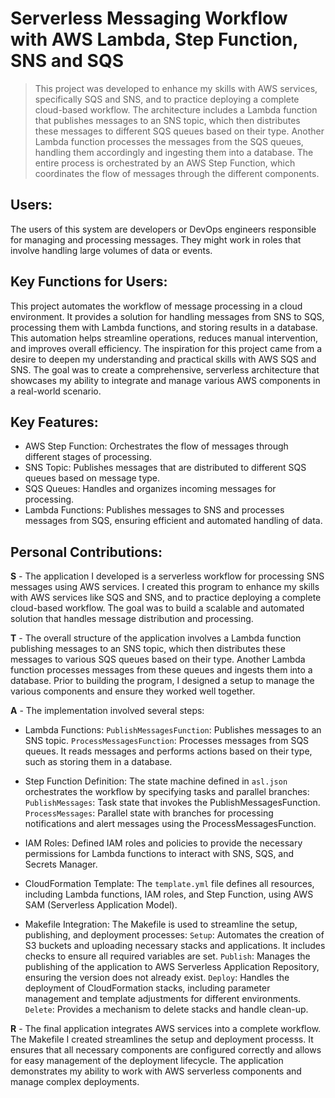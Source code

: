 <h1>Serverless Messaging Workflow with AWS Lambda, Step Function, SNS and SQS</h1>

>  This project was developed to enhance my skills with AWS services, specifically SQS and SNS, and to practice deploying a complete cloud-based workflow. The architecture includes a Lambda function that publishes messages to an SNS topic, which then distributes these messages to different SQS queues based on their type. Another Lambda function processes the messages from the SQS queues, handling them accordingly and ingesting them into a database. The entire process is orchestrated by an AWS Step Function, which coordinates the flow of messages through the different components.

## Users:
The users of this system are developers or DevOps engineers responsible for managing and processing messages. They might work in roles that involve handling large volumes of data or events.

## Key Functions for Users:
This project automates the workflow of message processing in a cloud environment. It provides a solution for handling messages from SNS to SQS, processing them with Lambda functions, and storing results in a database. This automation helps streamline operations, reduces manual intervention, and improves overall efficiency.
The inspiration for this project came from a desire to deepen my understanding and practical skills with AWS SQS and SNS. The goal was to create a comprehensive, serverless architecture that showcases my ability to integrate and manage various AWS components in a real-world scenario.

## Key Features:
- AWS Step Function: Orchestrates the flow of messages through different stages of processing.
- SNS Topic: Publishes messages that are distributed to different SQS queues based on message type.
- SQS Queues: Handles and organizes incoming messages for processing.
- Lambda Functions: Publishes messages to SNS and processes messages from SQS, ensuring efficient and automated handling of data.


## Personal Contributions:

**S** - The application I developed is a serverless workflow for processing SNS messages using AWS services. I created this program to enhance my skills with AWS services like SQS and SNS, and to practice deploying a complete cloud-based workflow. The goal was to build a scalable and automated solution that handles message distribution and processing.
    
**T** - The overall structure of the application involves a Lambda function publishing messages to an SNS topic, which then distributes these messages to various SQS queues based on their type. Another Lambda function processes messages from these queues and ingests them into a database. Prior to building the program, I designed a setup to manage the various components and ensure they worked well together.

**A** - The implementation involved several steps:

- Lambda Functions:
`PublishMessagesFunction`: Publishes messages to an SNS topic.
`ProcessMessagesFunction`: Processes messages from SQS queues. It reads messages and performs actions based on their type, such as storing them in a database.

- Step Function Definition:
The state machine defined in `asl.json` orchestrates the workflow by specifying tasks and parallel branches:
`PublishMessages`: Task state that invokes the PublishMessagesFunction.
`ProcessMessages`: Parallel state with branches for processing notifications and alert messages using the ProcessMessagesFunction.

- IAM Roles:
Defined IAM roles and policies to provide the necessary permissions for Lambda functions to interact with SNS, SQS, and Secrets Manager.

- CloudFormation Template:
The `template.yml` file defines all resources, including Lambda functions, IAM roles, and Step Function, using AWS SAM (Serverless Application Model).

- Makefile Integration:
The Makefile is used to streamline the setup, publishing, and deployment processes:
`Setup`: Automates the creation of S3 buckets and uploading necessary stacks and applications. It includes checks to ensure all required variables are set.
`Publish`: Manages the publishing of the application to AWS Serverless Application Repository, ensuring the version does not already exist.
`Deploy`: Handles the deployment of CloudFormation stacks, including parameter management and template adjustments for different environments.
`Delete`: Provides a mechanism to delete stacks and handle clean-up.

**R** - The final application integrates AWS services into a complete workflow. The Makefile I created streamlines the setup and deployment processs. It ensures that all necessary components are configured correctly and allows for easy management of the deployment lifecycle. The application demonstrates my ability to work with AWS serverless components and manage complex deployments.

